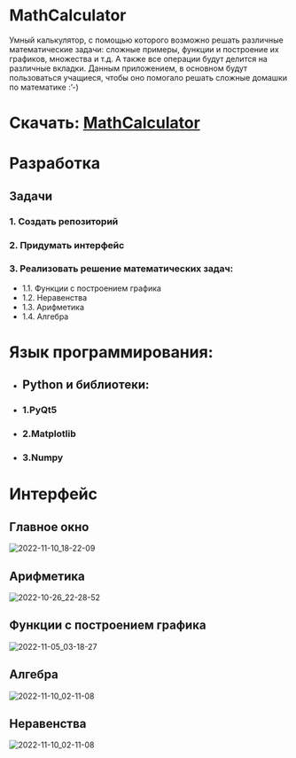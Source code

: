 # MathCalculator
Умный калькулятор, с помощью которого возможно решать различные математические задачи: сложные примеры, функции и построение их графиков, множества и т.д. А также все операции будут делится на различные вкладки. Данным приложением, в основном будут пользоваться учащиеся, чтобы оно помогало решать сложные домашки по математике :’-)

# Скачать: [MathCalculator](https://github.com/AlexOmelyanenko2007/MathCalculator/releases/tag/v0.1)

# Разработка
## Задачи
### 1. Создать репозиторий
### 2. Придумать интерфейс
### 3. Реализовать решение математических задач:
- 1.1. Функции с построением графика
- 1.2. Неравенства
- 1.3. Арифметика
- 1.4. Алгебра

# Язык программирования:
 - ## Python и библиотеки:
  - ### 1.PyQt5
  - ### 2.Matplotlib
  - ### 3.Numpy

# Интерфейс
## Главное окно
![2022-11-10_18-22-09](https://user-images.githubusercontent.com/94148371/201145636-0b2ca8b3-a562-4f7a-8353-9a7a599a9049.png)

## Арифметика
![2022-10-26_22-28-52](https://user-images.githubusercontent.com/94148371/198118934-e04c3437-2895-43a7-a854-df79062c84a1.png)

## Функции с построением графика
![2022-11-05_03-18-27](https://user-images.githubusercontent.com/94148371/200092157-6fe4f7f9-5e10-4262-872a-4f6986d3b053.png)

## Алгебра
![2022-11-10_02-11-08](https://user-images.githubusercontent.com/94148371/201153982-ae3dbc7a-0f69-47e2-8fb6-59bbd000c336.png)

## Неравенства
![2022-11-10_02-11-08](https://user-images.githubusercontent.com/94148371/201154003-0c39a0fb-de72-4f54-b854-b14bed166e16.png)

